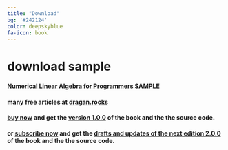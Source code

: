 ```yaml
---
title: "Download"
bg: '#242124'
color: deepskyblue
fa-icon: book
---
```


# download sample

#### [Numerical Linear Algebra for Programmers SAMPLE](/downloads/lafp-sample-1.0.0.pdf "download sample")

#### many free articles at [dragan.rocks](https://dragan.rocks)

#### [buy now](https://www.patreon.com/linear_algebra) and get the [version 1.0.0](https://www.patreon.com/linear_algebra) of the book and the the source code.

#### or [subscribe now](https://www.patreon.com/linear_algebra) and get the [drafts and updates of the next edition 2.0.0](https://www.patreon.com/linear_algebra) of the book and the the source code.
